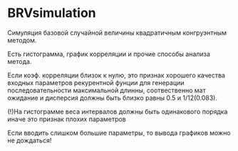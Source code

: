 # BRVsimulation
Симуляция базовой случайной величины
квадратичным конгруэнтным методом.

Есть гистограмма, график корреляции и прочие способы анализа метода.

Если коэф. корреляции близок к нулю, это признак хорошего качества входных параметров рекурентной фунции 
для генерации последовательности максимальной длинны, соотвественно мат ожидание и дисперсия должны быть 
близко равны 0.5 и 1/12(0.083).

(!)На гистограмме веса интервалов должны быть одинакового порядка иначе это признак плохих параметров

Если вводить слишком большие параметры, то вывода графиков можно не дождаться!
